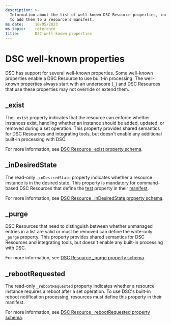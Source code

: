 ```yaml
---
description: >-
  Information about the list of well-known DSC Resource properties, including their purpose and how
  to add them to a resource's manifest.
ms.date:     10/05/2023
ms.topic:    reference
title:       DSC well-known properties
---
```


# DSC well-known properties

DSC has support for several well-known properties. Some well-known properties enable a DSC Resource
to use built-in processing. The well-known properties always start with an underscore (`_`) and DSC
Resources that use these properties may not override or extend them.

## _exist

The `_exist` property indicates that the resource can enforce whether instances exist, handling
whether an instance should be added, updated, or removed during a set operation. This property
provides shared semantics for DSC Resources and integrating tools, but doesn't enable any
additional built-in processing with DSC.

For more information, see [DSC Resource _exist property schema][01].

## _inDesiredState

The read-only `_inDesiredState` property indicates whether a resource instance is in the desired
state. This property is mandatory for command-based DSC Resources that define the [test][02]
property in their [manifest][03].

For more information, see [DSC Resource _inDesiredState property schema][04].

## _purge

DSC Resources that need to distinguish between whether unmanaged entries in a list are valid or
must be removed can define the write-only `_purge` property. This property provides shared
semantics for DSC Resources and integrating tools, but doesn't enable any built-in processing with
DSC.

For more information, see [DSC Resource _purge property schema][05].

## _rebootRequested

The read-only `_rebootRequested` property indicates whether a resource instance requires a reboot
after a set operation. To use DSC's built-in reboot notification processing, resources must define
this property in their manifest.

For more information, see [DSC Resource _rebootRequested property schema][06].

[01]: exist.md
[02]: ../manifest/test.md
[03]: ../manifest/root.md
[04]: inDesiredState.md
[05]: purge.md
[06]: rebootRequested.md
